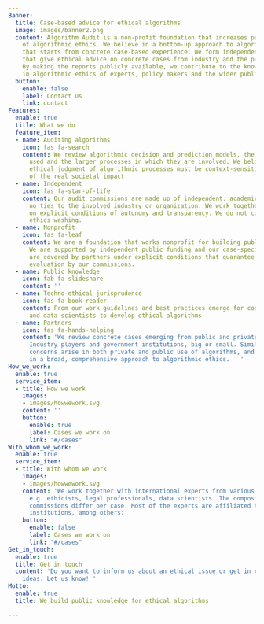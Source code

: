 ```yaml
---
Banner:
  title: Case-based advice for ethical algorithms
  image: images/banner2.png
  content: Algorithm Audit is a non-profit foundation that increases public knowledge
    of algorithmic ethics. We believe in a bottom-up approach to algorithmic ethics
    that starts from concrete case-based experience. We form independent audit commissions
    that give ethical advice on concrete cases from industry and the public sector.
    By making the reports publicly available, we contribute to the knowledge and experience
    in algorithmic ethics of experts, policy makers and the wider public.
  button:
    enable: false
    label: Contact Us
    link: contact
Features:
  enable: true
  title: What we do
  feature_item:
  - name: Auditing algorithms
    icon: fas fa-search
    content: We review algorithmic decision and prediction models, the data that is
      used and the larger processes in which they are involved. We believe a balanced
      ethical judgment of algorithmic processes must be context-sensitive and mindful
      of the real societal impact.
  - name: Independent
    icon: fas fa-star-of-life
    content: Our audit commissions are made up of independent, academic experts with
      no ties to the involved industry or organization. We work together with partners
      on explicit conditions of autonomy and transparency. We do not cooperate in
      ethics washing.
  - name: Nonprofit
    icon: fas fa-leaf
    content: We are a foundation that works nonprofit for building public knowledge.
      We are supported by independent public funding and our case-specific expenses
      are covered by partners under explicit conditions that guarantee autonomous
      evaluation by our commissions.
  - name: Public knowledge
    icon: fab fa-slideshare
    content: ''
  - name: Techno-ethical jurisprudence
    icon: fas fa-book-reader
    content: From our work guidelines and best practices emerge for code developers
      and data scientists to develop ethical algorithms
  - name: Partners
    icon: fas fa-hands-helping
    content: 'We review concrete cases emerging from public and private organisations.
      Industry players and government institutions, big or small. Similar ethical
      concerns arise in both private and public use of algorithms, and we believe
      in a broad, comprehensive approach to algorithmic ethics.   '
How_we_work:
  enable: true
  service_item:
  - title: How we work
    images:
    - images/howwework.svg
    content: ''
    button:
      enable: true
      label: Cases we work on
      link: "#/cases"
With_whom_we_work:
  enable: true
  service_item:
  - title: With whom we work
    images:
    - images/howwework.svg
    content: 'We work together with international experts from various background,
      e.g. ethicists, legal professionals, data scientists. The composition of audit
      commissions differ per case. Most of the experts are affiliated to academic
      institutions, among others:'
    button:
      enable: false
      label: Cases we work on
      link: "#/cases"
Get_in_touch:
  enable: true
  title: Get in touch
  content: 'Do you want to inform us about an ethical issue or get in contact to share
    ideas. Let us know! '
Motto:
  enable: true
  title: We build public knowledge for ethical algorithms

---
```

